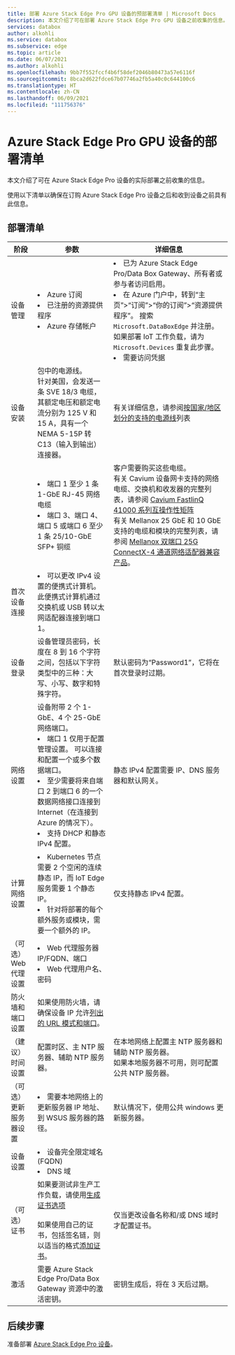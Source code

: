 ```yaml
---
title: 部署 Azure Stack Edge Pro GPU 设备的预部署清单 | Microsoft Docs
description: 本文介绍了可在部署 Azure Stack Edge Pro GPU 设备之前收集的信息。
services: databox
author: alkohli
ms.service: databox
ms.subservice: edge
ms.topic: article
ms.date: 06/07/2021
ms.author: alkohli
ms.openlocfilehash: 9bb7f552fccf4b6f58def2046b80473a57e6116f
ms.sourcegitcommit: 8bca2d622fdce67b07746a2fb5a40c0c644100c6
ms.translationtype: HT
ms.contentlocale: zh-CN
ms.lasthandoff: 06/09/2021
ms.locfileid: "111756376"
---
```

# <a name="deployment-checklist-for-your-azure-stack-edge-pro-gpu-device"></a>Azure Stack Edge Pro GPU 设备的部署清单  

本文介绍了可在 Azure Stack Edge Pro 设备的实际部署之前收集的信息。 

使用以下清单以确保在订购 Azure Stack Edge Pro 设备之后和收到设备之前具有此信息。 

## <a name="deployment-checklist"></a>部署清单 

| 阶段                             | 参数                                                                                                                                                                                                                           | 详细信息                                                                                                           |
|-----------------------------------|-------------------------------------------------------------------------------------------------------------------------------------------------------------------------------------------------------------------------------------|-------------------------------------------------------------------------------------------------------------------|
| 设备管理               | <li>Azure 订阅</li><li>已注册的资源提供程序</li><li>Azure 存储帐户</li>|<li>已为 Azure Stack Edge Pro/Data Box Gateway、所有者或参与者访问启用。</li><li>在 Azure 门户中，转到“主页”>“订阅”>“你的订阅”>“资源提供程序”。 搜索 `Microsoft.DataBoxEdge` 并注册。 如果部署 IoT 工作负载，请为 `Microsoft.Devices` 重复此步骤。</li><li>需要访问凭据</li> |
| 设备安装               | 包中的电源线。 <br>针对美国，会发送一条 SVE 18/3 电缆，其额定电压和额定电流分别为 125 V 和 15 A，具有一个 NEMA 5-15P 转 C13（输入到输出）连接器。 | 有关详细信息，请参阅[按国家/地区划分的支持的电源线](azure-stack-edge-technical-specifications-power-cords-regional.md)列表  |
|                                   | <li>端口 1 至少 1 条 1-GbE RJ-45 网络电缆  </li><li> 端口 3、端口 4、端口 5 或端口 6 至少 1 条 25/10-GbE SFP+ 铜缆</li>| 客户需要购买这些电缆。<br>有关 Cavium 设备网卡支持的网络电缆、交换机和收发器的完整列表，请参阅 [Cavium FastlinQ 41000 系列互操作性矩阵](https://www.marvell.com/documents/xalflardzafh32cfvi0z/)<br>有关 Mellanox 25 GbE 和 10 GbE 支持的电缆和模块的完整列表，请参阅 [Mellanox 双端口 25G ConnectX-4 通道网络适配器兼容产品](https://docs.mellanox.com/display/ConnectX4LxFirmwarev14271016/Firmware+Compatible+Products)。| 
| 首次设备连接      | <li>可以更改 IPv4 设置的便携式计算机。 此便携式计算机通过交换机或 USB 转以太网适配器连接到端口 1。  </li><!--<li> A minimum of 1 GbE switch must be used for the device once the initial setup is complete. The local web UI will not be accessible if the connected switch is not at least 1 Gbe.</li>-->|   |
| 设备登录                      | 设备管理员密码，长度在 8 到 16 个字符之间，包括以下字符类型中的三种：大写、小写、数字和特殊字符。                                            | 默认密码为“Password1”，它将在首次登录时过期。                                                     |
| 网络设置                  | 设备附带 2 个 1-GbE、4 个 25-GbE 网络端口。 <li>端口 1 仅用于配置管理设置。 可以连接和配置一个或多个数据端口。 </li><li> 至少需要将来自端口 2 到端口 6 的一个数据网络接口连接到 Internet（在连接到 Azure 的情况下）。</li><li> 支持 DHCP 和静态 IPv4 配置。 | 静态 IPv4 配置需要 IP、DNS 服务器和默认网关。   |
| 计算网络设置     | <li>Kubernetes 节点需要 2 个空闲的连续静态 IP，而 IoT Edge 服务需要 1 个静态 IP。</li><li>针对将部署的每个额外服务或模块，需要一个额外的 IP。</li>| 仅支持静态 IPv4 配置。|
| （可选）Web 代理设置     | <li>Web 代理服务器 IP/FQDN、端口 </li><li>Web 代理用户名、密码</li> |  |
| 防火墙和端口设置        | 如果使用防火墙，请确保设备 IP 允许[列出的 URL 模式和端口](azure-stack-edge-system-requirements.md#networking-port-requirements)。 |  |
| （建议）时间设置       | 配置时区、主 NTP 服务器、辅助 NTP 服务器。 | 在本地网络上配置主 NTP 服务器和辅助 NTP 服务器。<br>如果本地服务器不可用，则可配置公共 NTP 服务器。                                                    |
| （可选）更新服务器设置 | <li>需要本地网络上的更新服务器 IP 地址、到 WSUS 服务器的路径。 </li> | 默认情况下，使用公共 windows 更新服务器。|
| 设备设置 | <li>设备完全限定域名 (FQDN) </li><li>DNS 域</li> | |
| （可选）证书  | 如果要测试非生产工作负载，请使用[生成证书选项](azure-stack-edge-gpu-deploy-configure-certificates.md#generate-device-certificates) <br><br> 如果使用自己的证书，包括签名链，则以适当的格式[添加证书](azure-stack-edge-gpu-deploy-configure-certificates.md#bring-your-own-certificates)。| 仅当更改设备名称和/或 DNS 域时才配置证书。 |
| 激活  | 需要 Azure Stack Edge Pro/Data Box Gateway 资源中的激活密钥。    | 密钥生成后，将在 3 天后过期。 |

<!--
| (Optional) MAC Address            | If MAC address needs to be on the allowed list, get the address of the connected port from local UI of the device. |                                                                                                                   |
| (Optional) Network switch port    | Device hosts Hyper-V VMs for compute. Some network switch port configurations don’t accommodate these setups by default.                                                                                                        |                                                                                                                   |-->


## <a name="next-steps"></a>后续步骤

准备部署 [Azure Stack Edge Pro 设备](azure-stack-edge-gpu-deploy-prep.md)。
